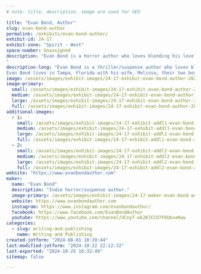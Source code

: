 ```yaml
---
# note: title, description, image are used for SEO

title: "Evan Bond, Author"
slug: evan-bond-author
permalink: /exhibits/evan-bond-author/
exhibit-id: 24-17
exhibit-zone: "Spirit - West"
space-number: Unassigned
description: "Evan Bond is a horror author who loves blending his love of the outdoors with his writings. 
"
description-long: "Evan Bond is a thriller/suspense author who loves blending his love of the outdoors with his writings. He is the author of the best selling psychological thriller Echoes of the Past and his best selling collection of short horror stories Charred Remains. He has always had a passion for telling suspenseful stories. Even at a young age, he was crafting horror stories to share with his family and friends.
Evan Bond lives in Tampa, Florida with his wife, Melissa, their two boys, Desmond and Logan, and their dog Loki. When he's not writing, he can be found adventuring in the outdoors with his family and calling it research for his next novel."
image: /assets/images/exhibit-images/24-17-exhibit-evan-bond-author-20240628-171917-large.jpg
image-primary: 
  small: /assets/images/exhibit-images/24-17-exhibit-evan-bond-author-20240628-171917-small.jpg
  medium: /assets/images/exhibit-images/24-17-exhibit-evan-bond-author-20240628-171917-medium.jpg
  large: /assets/images/exhibit-images/24-17-exhibit-evan-bond-author-20240628-171917-large.jpg
  full: /assets/images/exhibit-images/24-17-exhibit-evan-bond-author-20240628-171917-full.jpg
additional-images: 
  - 1:
    small: /assets/images/exhibit-images/24-17-exhibit-addl1-evan-bond-author-20240427-095301-small.jpg
    medium: /assets/images/exhibit-images/24-17-exhibit-addl1-evan-bond-author-20240427-095301-medium.jpg
    large: /assets/images/exhibit-images/24-17-exhibit-addl1-evan-bond-author-20240427-095301-large.jpg
    full: /assets/images/exhibit-images/24-17-exhibit-addl1-evan-bond-author-20240427-095301-full.jpg
  - 2:
    small: /assets/images/exhibit-images/24-17-exhibit-addl2-evan-bond-author-44-20240628-171917-4157-small.jpg
    medium: /assets/images/exhibit-images/24-17-exhibit-addl2-evan-bond-author-44-20240628-171917-4157-medium.jpg
    large: /assets/images/exhibit-images/24-17-exhibit-addl2-evan-bond-author-44-20240628-171917-4157-large.jpg
    full: /assets/images/exhibit-images/24-17-exhibit-addl2-evan-bond-author-44-20240628-171917-4157-full.jpg
website: "https://www.evanbondauthor.com"
maker: 
  name: "Evan Bond"
  description: "Indie horror/suspense author."
  image-primary: /assets/images/exhibit-images/24-17-maker-evan-bond-author-20240511-123124-medium.jpg
  website: https://www.evanbondauthor.com
  instagram: https://www.instagram.com/evanbondauthor/
  facebook: https://www.facebook.com/EvanBondAuthor
  youtube: https://www.youtube.com/channel/UCnyT-wk2K7CCU7F6UbxxKww
categories: 
  - slug: writing-and-publishing
    name: Writing and Publishing
created-jotform: "2024-08-01 18:20:44"
last-modified-jotform: "2024-10-22 22:12:32"
last-exported: "2024-10-25 16:32:49"
sitemap: false

---
```

